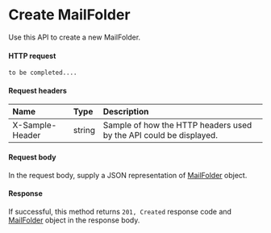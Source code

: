 # Create MailFolder

Use this API to create a new MailFolder.
#### HTTP request
<!-- { "blockType": "ignored" } -->
```http
to be completed....
```
#### Request headers
| Name       | Type | Description|
|:---------------|:--------|:----------|
| X-Sample-Header  | string  | Sample of how the HTTP headers used by the API could be displayed.|

#### Request body
In the request body, supply a JSON representation of [MailFolder](../resources/mailfolder.md) object.


#### Response
If successful, this method returns `201, Created` response code and [MailFolder](../resources/mailfolder.md) object in the response body.
